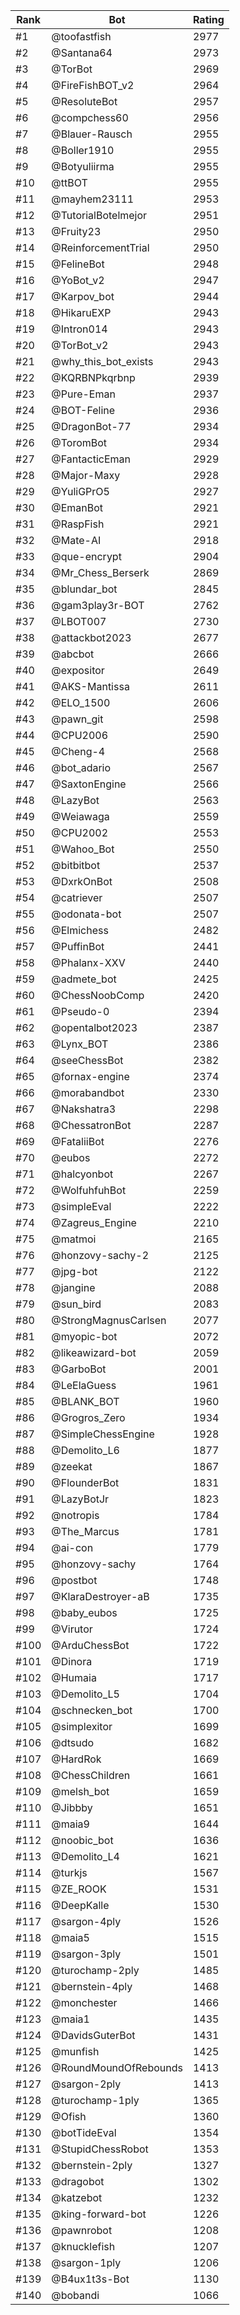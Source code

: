 Rank|Bot|Rating
---|---|---
#1|@toofastfish|2977
#2|@Santana64|2973
#3|@TorBot|2969
#4|@FireFishBOT_v2|2964
#5|@ResoluteBot|2957
#6|@compchess60|2956
#7|@Blauer-Rausch|2955
#8|@Boller1910|2955
#9|@Botyuliirma|2955
#10|@ttBOT|2955
#11|@mayhem23111|2953
#12|@TutorialBotelmejor|2951
#13|@Fruity23|2950
#14|@ReinforcementTrial|2950
#15|@FelineBot|2948
#16|@YoBot_v2|2947
#17|@Karpov_bot|2944
#18|@HikaruEXP|2943
#19|@Intron014|2943
#20|@TorBot_v2|2943
#21|@why_this_bot_exists|2943
#22|@KQRBNPkqrbnp|2939
#23|@Pure-Eman|2937
#24|@BOT-Feline|2936
#25|@DragonBot-77|2934
#26|@ToromBot|2934
#27|@FantacticEman|2929
#28|@Major-Maxy|2928
#29|@YuliGPrO5|2927
#30|@EmanBot|2921
#31|@RaspFish|2921
#32|@Mate-AI|2918
#33|@que-encrypt|2904
#34|@Mr_Chess_Berserk|2869
#35|@blundar_bot|2845
#36|@gam3play3r-BOT|2762
#37|@LBOT007|2730
#38|@attackbot2023|2677
#39|@abcbot|2666
#40|@expositor|2649
#41|@AKS-Mantissa|2611
#42|@ELO_1500|2606
#43|@pawn_git|2598
#44|@CPU2006|2590
#45|@Cheng-4|2568
#46|@bot_adario|2567
#47|@SaxtonEngine|2566
#48|@LazyBot|2563
#49|@Weiawaga|2559
#50|@CPU2002|2553
#51|@Wahoo_Bot|2550
#52|@bitbitbot|2537
#53|@DxrkOnBot|2508
#54|@catriever|2507
#55|@odonata-bot|2507
#56|@Elmichess|2482
#57|@PuffinBot|2441
#58|@Phalanx-XXV|2440
#59|@admete_bot|2425
#60|@ChessNoobComp|2420
#61|@Pseudo-0|2394
#62|@opentalbot2023|2387
#63|@Lynx_BOT|2386
#64|@seeChessBot|2382
#65|@fornax-engine|2374
#66|@morabandbot|2330
#67|@Nakshatra3|2298
#68|@ChessatronBot|2287
#69|@FataliiBot|2276
#70|@eubos|2272
#71|@halcyonbot|2267
#72|@WolfuhfuhBot|2259
#73|@simpleEval|2222
#74|@Zagreus_Engine|2210
#75|@matmoi|2165
#76|@honzovy-sachy-2|2125
#77|@jpg-bot|2122
#78|@jangine|2088
#79|@sun_bird|2083
#80|@StrongMagnusCarlsen|2077
#81|@myopic-bot|2072
#82|@likeawizard-bot|2059
#83|@GarboBot|2001
#84|@LeElaGuess|1961
#85|@BLANK_BOT|1960
#86|@Grogros_Zero|1934
#87|@SimpleChessEngine|1928
#88|@Demolito_L6|1877
#89|@zeekat|1867
#90|@FlounderBot|1831
#91|@LazyBotJr|1823
#92|@notropis|1784
#93|@The_Marcus|1781
#94|@ai-con|1779
#95|@honzovy-sachy|1764
#96|@postbot|1748
#97|@KlaraDestroyer-aB|1735
#98|@baby_eubos|1725
#99|@Virutor|1724
#100|@ArduChessBot|1722
#101|@Dinora|1719
#102|@Humaia|1717
#103|@Demolito_L5|1704
#104|@schnecken_bot|1700
#105|@simplexitor|1699
#106|@dtsudo|1682
#107|@HardRok|1669
#108|@ChessChildren|1661
#109|@melsh_bot|1659
#110|@Jibbby|1651
#111|@maia9|1644
#112|@noobic_bot|1636
#113|@Demolito_L4|1621
#114|@turkjs|1567
#115|@ZE_ROOK|1531
#116|@DeepKalle|1530
#117|@sargon-4ply|1526
#118|@maia5|1515
#119|@sargon-3ply|1501
#120|@turochamp-2ply|1485
#121|@bernstein-4ply|1468
#122|@monchester|1466
#123|@maia1|1435
#124|@DavidsGuterBot|1431
#125|@munfish|1425
#126|@RoundMoundOfRebounds|1413
#127|@sargon-2ply|1413
#128|@turochamp-1ply|1365
#129|@Ofish|1360
#130|@botTideEval|1354
#131|@StupidChessRobot|1353
#132|@bernstein-2ply|1327
#133|@dragobot|1302
#134|@katzebot|1232
#135|@king-forward-bot|1226
#136|@pawnrobot|1208
#137|@knucklefish|1207
#138|@sargon-1ply|1206
#139|@B4ux1t3s-Bot|1130
#140|@bobandi|1066
